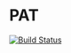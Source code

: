 # PAT
[![Build Status](https://app.travis-ci.com/jahanavisanda/PAT.svg?branch=main)](https://app.travis-ci.com/jahanavisanda/PAT)
